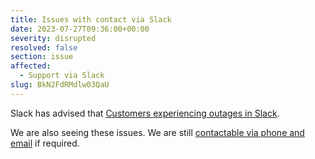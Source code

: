 ```yaml
---
title: Issues with contact via Slack
date: 2023-07-27T09:36:00+00:00
severity: disrupted
resolved: false
section: issue
affected:
  - Support via Slack
slug: BkN2FdRMdlw03QaU
---
```


Slack has advised that [Customers experiencing outages in Slack](https://status.slack.com/2023-07/08e3781ccbef33d5).

We are also seeing these issues. We are still [contactable via phone and email](https://www.dogsbody.com/contact/) if required.

